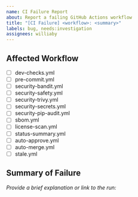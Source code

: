 ```yaml
---
name: CI Failure Report
about: Report a failing GitHub Actions workflow
title: "[CI Failure] <workflow>: <summary>"
labels: bug, needs:investigation
assignees: williaby
---
```


## Affected Workflow

- [ ] dev-checks.yml
- [ ] pre-commit.yml
- [ ] security-bandit.yml
- [ ] security-safety.yml
- [ ] security-trivy.yml
- [ ] security-secrets.yml
- [ ] security-pip-audit.yml
- [ ] sbom.yml
- [ ] license-scan.yml
- [ ] status-summary.yml
- [ ] auto-approve.yml
- [ ] auto-merge.yml
- [ ] stale.yml

## Summary of Failure

_Provide a brief explanation or link to the run:_
